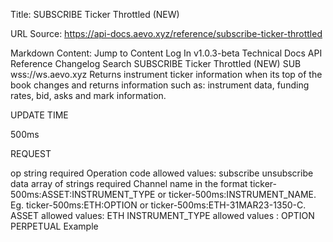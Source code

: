 Title: SUBSCRIBE Ticker Throttled (NEW)

URL Source: https://api-docs.aevo.xyz/reference/subscribe-ticker-throttled

Markdown Content:
Jump to Content
Log In
v1.0.3-beta
Technical Docs
API Reference
Changelog
Search
SUBSCRIBE Ticker Throttled (NEW)
SUB wss://ws.aevo.xyz
Returns instrument ticker information when its top of the book changes and returns information such as: instrument data, funding rates, bid, asks and mark information.

UPDATE TIME

500ms

REQUEST

op string required
Operation code allowed values: subscribe unsubscribe
data array of strings required
Channel name in the format ticker-500ms:ASSET:INSTRUMENT_TYPE or ticker-500ms:INSTRUMENT_NAME.
Eg. ticker-500ms:ETH:OPTION or ticker-500ms:ETH-31MAR23-1350-C.
ASSET allowed values: ETH
INSTRUMENT_TYPE allowed values : OPTION PERPETUAL
Example
